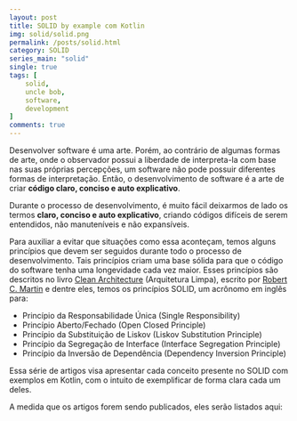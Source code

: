 ```yaml
---
layout: post
title: SOLID by example com Kotlin
img: solid/solid.png
permalink: /posts/solid.html
category: SOLID
series_main: "solid"
single: true
tags: [
    solid,
    uncle bob,
    software,
    development
]
comments: true
---
```


Desenvolver software é uma arte. Porém, ao contrário de algumas formas de arte, onde o observador possui a liberdade de interpreta-la com base nas suas próprias percepções, um software não pode possuir diferentes formas de interpretação. Então, o desenvolvimento de software é a arte de criar **código claro, conciso e auto explicativo**.

Durante o processo de desenvolvimento, é muito fácil deixarmos de lado os termos **claro, conciso e auto explicativo**, criando códigos difíceis de serem entendidos, não manuteníveis e não expansíveis.

Para auxiliar a evitar que situações como essa aconteçam, temos alguns princípios que devem ser seguidos durante todo o processo de desenvolvimento. Tais princípios criam uma base sólida para que o código do software tenha uma longevidade cada vez maior. Esses princípios são descritos no livro [Clean Architecture](https://www.oreilly.com/library/view/clean-architecture-a/9780134494272/) (Arquitetura Limpa), escrito por [Robert C. Martin](https://en.wikipedia.org/wiki/Robert_C._Martin) e dentre eles, temos os princípios SOLID, um acrônomo em inglês para:

* Princípio da Responsabilidade Única (Single Responsibility)
* Princípio Aberto/Fechado (Open Closed Principle)
* Princípio da Substituição de Liskov (Liskov Substitution Principle)
* Princípio da Segregação de Interface (Interface Segregation Principle)
* Princípio da Inversão de Dependência (Dependency Inversion Principle)

Essa série de artigos visa apresentar cada conceito presente no SOLID com exemplos em Kotlin, com o intuito de exemplificar de forma clara cada um deles.

A medida que os artigos forem sendo publicados, eles serão listados aqui:
